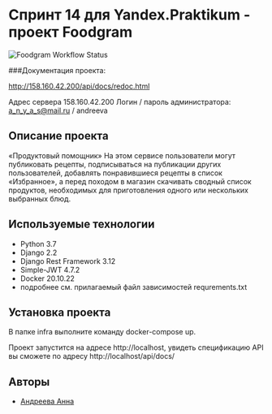 # Спринт 14 для Yandex.Praktikum - проект Foodgram
![Foodgram Workflow Status](https://github.com/Anya-sl/foodgram-project-react/actions/workflows/foodgram_workflow.yml/badge.svg?branch=master&event=push)

###Документация проекта:

http://158.160.42.200/api/docs/redoc.html

Адрес сервера 158.160.42.200
Логин / пароль администратора: a_n_y_a_s@mail.ru / andreeva

## Описание проекта
«Продуктовый помощник»
На этом сервисе пользователи могут публиковать рецепты, подписываться на публикации других пользователей, добавлять понравившиеся рецепты в список «Избранное», а перед походом в магазин скачивать сводный список продуктов, необходимых для приготовления одного или нескольких выбранных блюд.

## Используемые технологии
* Python 3.7
* Django 2.2
* Django Rest Framework 3.12
* Simple-JWT 4.7.2
* Docker 20.10.22
* подробнее см. прилагаемый файл зависимостей requrements.txt

## Установка проекта

В папке infra выполните команду docker-compose up.

Проект запустится на адресе http://localhost, увидеть спецификацию API вы 
сможете по адресу http://localhost/api/docs/

## Авторы

* [Андреева Анна](https://github.com/Anya-sl/)